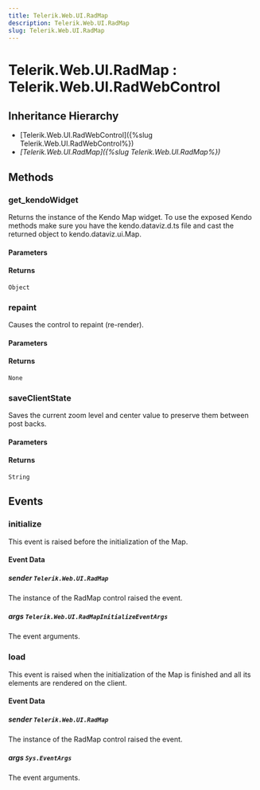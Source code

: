 ```yaml
---
title: Telerik.Web.UI.RadMap
description: Telerik.Web.UI.RadMap
slug: Telerik.Web.UI.RadMap
---
```


# Telerik.Web.UI.RadMap : Telerik.Web.UI.RadWebControl

## Inheritance Hierarchy

* [Telerik.Web.UI.RadWebControl]({%slug Telerik.Web.UI.RadWebControl%})
* *[Telerik.Web.UI.RadMap]({%slug Telerik.Web.UI.RadMap%})*


## Methods

### get_kendoWidget

Returns the instance of the Kendo Map widget. 
To use the exposed Kendo methods make sure you have the kendo.dataviz.d.ts file and cast the returned object to kendo.dataviz.ui.Map.

#### Parameters

#### Returns

`Object`

### repaint

Causes the control to repaint (re-render).

#### Parameters

#### Returns

`None`

### saveClientState

Saves the current zoom level and center value to preserve them between post backs.

#### Parameters

#### Returns

`String`


## Events

### initialize

This event is raised before the initialization of the Map.

####  Event Data

##### sender `Telerik.Web.UI.RadMap`

The instance of the RadMap control raised the event.

##### args `Telerik.Web.UI.RadMapInitializeEventArgs`

The event arguments.






### load

This event is raised when the initialization of the Map is finished and all its elements are rendered on the client.

####  Event Data

##### sender `Telerik.Web.UI.RadMap`

The instance of the RadMap control raised the event.

##### args `Sys.EventArgs`

The event arguments.


